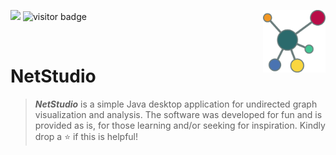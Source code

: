 <img src="https://img.shields.io/badge/Language-Java-red.svg" style="zoom:100%;" /> <img src="https://visitor-badge.glitch.me/badge?page_id=carlga.NetStudio&right_color=red&left_text=Total%20Visits" alt="visitor badge"/>
<img src="src/gui/NetStudio.png"  width=100 align="right">

<br />

# NetStudio
> ***NetStudio*** is a simple Java desktop application for undirected graph visualization and analysis.
> The software was developed for fun and is provided as is, for those learning and/or seeking for inspiration.
> Kindly drop a :star: if this is helpful!

